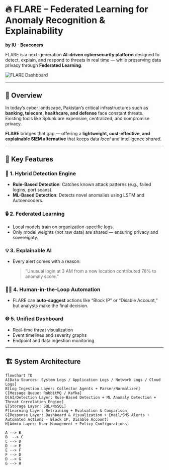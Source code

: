 # 🔥 FLARE – Federated Learning for Anomaly Recognition & Explainability  
**by IU - Beaconers**  

FLARE is a next-generation **AI-driven cybersecurity platform** designed to detect, explain, and respond to threats in real time — while preserving data privacy through **Federated Learning**.

![FLARE Dashboard](https://flare-lemon.vercel.app/)

---

## 🧩 Overview
In today’s cyber landscape, Pakistan’s critical infrastructures such as **banking, telecom, healthcare, and defense** face constant threats.  
Existing tools like Splunk are expensive, centralized, and compromise privacy.

**FLARE** bridges that gap — offering a **lightweight, cost-effective, and explainable SIEM alternative** that keeps data *local* and intelligence *shared*.

---

## 🚀 Key Features

### 🧠 **1. Hybrid Detection Engine**
- **Rule-Based Detection**: Catches known attack patterns (e.g., failed logins, port scans).  
- **ML-Based Detection**: Detects novel anomalies using LSTM and Autoencoders.

### 🔒 **2. Federated Learning**
- Local models train on organization-specific logs.
- Only model weights (not raw data) are shared — ensuring privacy and sovereignty.

### 💡 **3. Explainable AI**
- Every alert comes with a reason:
  > “Unusual login at 3 AM from a new location contributed 78% to anomaly score.”

### 🧑‍💻 **4. Human-in-the-Loop Automation**
- FLARE can **auto-suggest** actions like “Block IP” or “Disable Account,”  
  but analysts make the final decision.

### 🌐 **5. Unified Dashboard**
- Real-time threat visualization  
- Event timelines and severity graphs  
- Endpoint and data ingestion monitoring  

---

## 🏗️ System Architecture

```mermaid
flowchart TD
A[Data Sources: System Logs / Application Logs / Network Logs / Cloud Logs]
B[Log Ingestion Layer: Collector Agents + Parser/Normalizer]
C[Message Queue: RabbitMQ / Kafka]
D[AI/Detection Layer: Rule-Based Detection + ML Anomaly Detection + Threat Correlation Engine]
E[Storage Layer: SQL/NoSQL]
F[Learning Layer: Retraining + Evaluation & Comparison]
G[Response Layer: Dashboard & Visualization + Email/SMS Alerts + Automated Actions - Block IP, Disable Account]
H[Admin Layer: User Management + Policy Configurations]

A --> B
B  --> C
C --> D
D --> E
E --> F
F --> D
D --> G
G --> H

